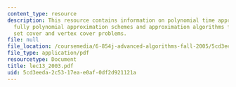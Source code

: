 ```yaml
---
content_type: resource
description: This resource contains information on polynomial time approximation scheme,
  fully polynomial approximation schemes and approximation algorithms for MAX-CUT,
  set cover and vertex cover problems.
file: null
file_location: /coursemedia/6-854j-advanced-algorithms-fall-2005/5cd3eeda2c5317eae0af0df2d921121a_lec13_2003.pdf
file_type: application/pdf
resourcetype: Document
title: lec13_2003.pdf
uid: 5cd3eeda-2c53-17ea-e0af-0df2d921121a
---
```

